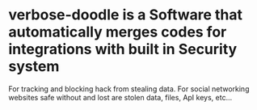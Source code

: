 # verbose-doodle is a Software that automatically merges codes for integrations with built in Security system 
For tracking and blocking hack from stealing data. For social networking websites safe without and lost are stolen data, files, 
ApI keys, etc...
